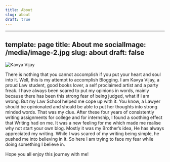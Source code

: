 ```yaml
---
title: About
slug: about
draft: true
---
```

 ---
template: page
title: About me
socialImage: /media/image-2.jpg
slug: about
draft: false
---
![Kavya Vijay](/media/img-20190201-wa0026.jpg "Kavya Vijay")



There is nothing that you cannot accomplish if you put your heart and soul into it. Well, this is my attempt to accomplish Blogging. I am Kavya Vijay, a proud Law student, good books lover, a self proclaimed artist and a party freak. I have always been scared to put my opinions in words, mainly because there has been this strong fear of being judged, what if i am wrong. But my Law School helped me cope up with it. You know, a Lawyer should be opinionated and should be able to put her thoughts into strong minded words. That was my clue. After these four years of consistently writing assignments for college and for internship, I found a soothing effect that Writing had on me. It was a new feeling for me which made me realise why not start your own blog. Mostly it was my Brother’s idea, He has always appreciated my writing. While I was scared of my writing being simple, he pushed me into believing in it. So here I am trying to face my fear while doing something I believe in.



Hope you all enjoy this journey with me!
